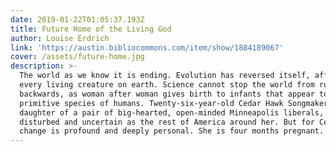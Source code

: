 ```yaml
---
date: 2019-01-22T01:05:37.193Z
title: Future Home of the Living God
author: Louise Erdrich
link: 'https://austin.bibliocommons.com/item/show/1884189067'
cover: /assets/future-home.jpg
description: >-
  The world as we know it is ending. Evolution has reversed itself, affecting
  every living creature on earth. Science cannot stop the world from running
  backwards, as woman after woman gives birth to infants that appear to be
  primitive species of humans. Twenty-six-year-old Cedar Hawk Songmaker, adopted
  daughter of a pair of big-hearted, open-minded Minneapolis liberals, is as
  disturbed and uncertain as the rest of America around her. But for Cedar, this
  change is profound and deeply personal. She is four months pregnant.
---
```


